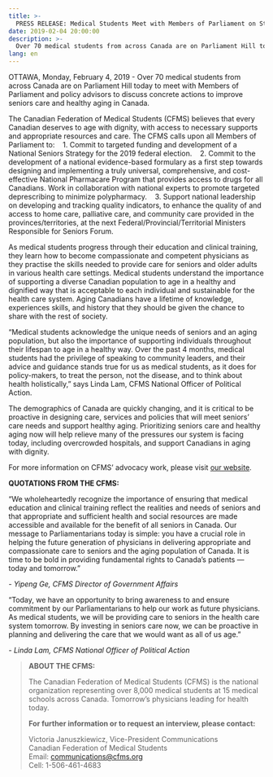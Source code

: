 ```yaml
---
title: >-
  PRESS RELEASE: Medical Students Meet with Members of Parliament on Steps to Improve Seniors Care and Aging for all Canadians 
date: 2019-02-04 20:00:00
description: >-
  Over 70 medical students from across Canada are on Parliament Hill today to meet with Members of Parliament and policy advisors to discuss concrete actions to improve seniors care and healthy aging in Canada. 
lang: en
---
```


OTTAWA, Monday, February 4, 2019 - Over 70 medical students from across Canada are on Parliament Hill today to meet with Members of Parliament and policy advisors to discuss concrete actions to improve seniors care and healthy aging in Canada. 

The Canadian Federation of Medical Students (CFMS) believes that every Canadian deserves to age with dignity, with access to necessary supports and appropriate resources and care. The CFMS calls upon all Members of Parliament to:
&nbsp;&nbsp; 1. Commit to targeted funding and development of a National Seniors Strategy for the 2019 federal election. 
&nbsp;&nbsp; 2. Commit to the development of a national evidence-based formulary as a first step towards designing and implementing a truly universal, comprehensive, and cost-effective National Pharmacare Program that provides access to drugs for all Canadians. Work in collaboration with national experts to promote targeted deprescribing to minimize polypharmacy.
&nbsp;&nbsp; 3. Support national leadership on developing and tracking quality indicators, to enhance the quality of and access to home care, palliative care, and community care provided in the provinces/territories, at the next Federal/Provincial/Territorial Ministers Responsible for Seniors Forum.

As medical students progress through their education and clinical training, they learn how to become compassionate and competent physicians as they practise the skills needed to provide care for seniors and older adults in various health care settings. Medical students understand the importance of supporting a diverse Canadian population to age in a healthy and dignified way that is acceptable to each individual and sustainable for the health care system. Aging Canadians have a lifetime of knowledge, experiences skills, and history that they should be given the chance to share with the rest of society.

“Medical students acknowledge the unique needs of seniors and an aging population, but also the importance of supporting individuals throughout their lifespan to age in a healthy way. Over the past 4 months, medical students had the privilege of speaking to community leaders, and their advice and guidance stands true for us as medical students, as it does for policy-makers, to treat the person, not the disease, and to think about health holistically,” says Linda Lam, CFMS National Officer of Political Action. 

The demographics of Canada are quickly changing, and it is critical to be proactive in designing care, services and policies that will meet seniors’ care needs and support healthy aging. Prioritizing seniors care and healthy aging now will help relieve many of the pressures our system is facing today, including overcrowded hospitals, and support Canadians in aging with dignity.

For more information on CFMS’ advocacy work, please visit [our website](https://www.cfms.org/). 

**QUOTATIONS FROM THE CFMS:**

“We wholeheartedly recognize the importance of ensuring that medical education and clinical training reflect the realities and needs of seniors and that appropriate and sufficient health and social resources are made accessible and available for the benefit of all seniors in Canada. Our message to Parliamentarians today is simple: you have a crucial role in helping the future generation of physicians in delivering appropriate and compassionate care to seniors and the aging population of Canada. It is time to be bold in providing fundamental rights to Canada’s patients — today and tomorrow.”

*- Yipeng Ge, CFMS Director of Government Affairs*

“Today, we have an opportunity to bring awareness to and ensure commitment by our Parliamentarians to help our work as future physicians. As medical students, we will be providing care to seniors in the health care system tomorrow. By investing in seniors care now, we can be proactive in planning and delivering the care that we would want as all of us age.”

*- Linda Lam, CFMS National Officer of Political Action*

> **ABOUT THE CFMS:**
>
>
> The Canadian Federation of Medical Students (CFMS) is the national organization representing over 8,000 medical students at 15 medical schools across Canada. Tomorrow’s physicians leading for health today.
>
>
> **For further information or to request an interview, please contact:**
>
> Victoria Januszkiewicz, Vice-President Communications<br>Canadian Federation of Medical Students<br>Email: [communications@cfms.org](mailto:communications@cfms.org)<br>Cell: 1-506-461-4683

